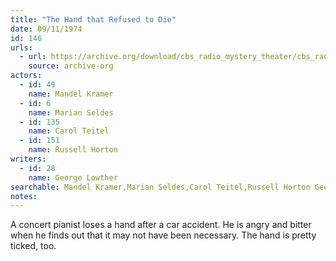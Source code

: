 ```yaml
---
title: "The Hand that Refused to Die"
date: 09/11/1974
id: 146
urls: 
  - url: https://archive.org/download/cbs_radio_mystery_theater/cbs_radio_mystery_theater-0101-0150.zip/cbs_radio_mystery_theater-0101-0150%2Fcbsrmt_0146_the_hand_that_refused_to_die.mp3
    source: archive-org
actors:  
  - id: 49
    name: Mandel Kramer  
  - id: 6
    name: Marian Seldes  
  - id: 135
    name: Carol Teitel  
  - id: 151
    name: Russell Horton
writers:  
  - id: 28
    name: George Lowther
searchable: Mandel Kramer,Marian Seldes,Carol Teitel,Russell Horton George Lowther
notes:  
---
```

A concert pianist loses a hand after a car accident. He is angry and bitter when he finds out that it may not have been necessary. The hand is pretty ticked, too.